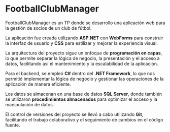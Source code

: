 # FootballClubManager

FootballClubManager es un TP donde se desarrollo una aplicación web para la gestión de socios de un club de fútbol.

La aplicación fue creada utilizando **ASP.NET** con **WebForms** para construir la interfaz de usuario y **CSS** para estilizar y mejorar la experiencia visual.

La arquitectura del proyecto sigue un enfoque de **programación en capas**, lo que permite separar la lógica de negocio, la presentación y el acceso a datos, facilitando así el mantenimiento y la escalabilidad de la aplicación.

Para el backend, se empleó **C#** dentro del **.NET Framework**, lo que nos permitió implementar la lógica de negocio y gestionar las operaciones de la aplicación de manera eficiente.

Los datos se almacenan en una base de datos **SQL Server**, donde también se utilizaron **procedimientos almacenados** para optimizar el acceso y la manipulación de datos.

El control de versiones del proyecto se llevó a cabo utilizando **Git**, facilitando el trabajo colaborativo y el seguimiento de cambios en el código fuente.


